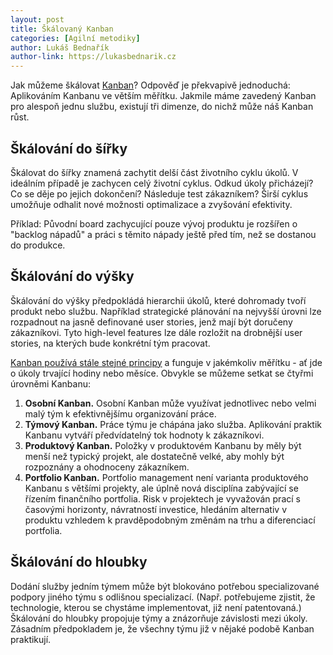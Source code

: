 ```yaml
---
layout: post
title: Škálovaný Kanban
categories: [Agilní metodiky]
author: Lukáš Bednařík
author-link: https://lukasbednarik.cz
---
```


Jak můžeme škálovat [Kanban](/kanban-jako-nastroj/)? Odpověď je překvapivě jednoduchá:
Aplikováním Kanbanu ve větším měřítku. Jakmile máme zavedený
Kanban pro alespoň jednu službu, existují tři dimenze,
do nichž může náš Kanban růst.

<!--more-->

## Škálování do šířky

Škálovat do šířky znamená zachytit delší část životního cyklu úkolů.
V ideálním případě je zachycen celý životní cyklus.
Odkud úkoly přicházejí? Co se děje po jejich dokončení?
Následuje test zákazníkem?
Širší cyklus umožňuje odhalit nové možnosti optimalizace a zvyšování efektivity.

Příklad: Původní board zachycující pouze vývoj produktu je rozšířen
o "backlog nápadů" a práci s těmito nápady ještě před tím, než se dostanou do produkce.

## Škálování do výšky

Škálování do výšky předpokládá hierarchii úkolů, které dohromady tvoří
produkt nebo službu. Například strategické plánování na nejvyšší úrovni
lze rozpadnout na jasně definované user stories, jenž mají být doručeny zákazníkovi.
Tyto high-level features lze dále rozložit na drobnější user stories,
na kterých bude konkrétní tým pracovat.

[Kanban používá stále stejné principy](/principy-kanbanu/) a funguje v jakémkoliv měřítku -
ať jde o úkoly trvající hodiny nebo měsíce.
Obvykle se můžeme setkat se čtyřmi úrovněmi Kanbanu:

1. **Osobní Kanban.** Osobní Kanban může využívat jednotlivec nebo velmi malý tým
   k efektivnějšímu organizování práce.
2. **Týmový Kanban.** Práce týmu je chápána jako služba. Aplikování praktik
   Kanbanu vytváří předvídatelný tok hodnoty k zákazníkovi.
3. **Produktový Kanban.** Položky v produktovém Kanbanu by měly být menší než typický projekt,
   ale dostatečně velké, aby mohly být rozpoznány a ohodnoceny zákazníkem.
4. **Portfolio Kanban.** Portfolio management není varianta produktového Kanbanu s většími projekty,
   ale úplně nová disciplína zabývající se řízením finančního portfolia.
   Risk v projektech je vyvažován prací s časovými horizonty, návratností investice,
   hledáním alternativ v produktu vzhledem k pravděpodobným změnám na trhu a diferenciací
   portfolia.

## Škálování do hloubky

Dodání služby jedním týmem může být blokováno potřebou
specializované podpory jiného týmu s odlišnou specializací.
(Např. potřebujeme zjistit, že technologie, kterou se chystáme implementovat,
již není patentovaná.) Škálování do hloubky
propojuje týmy a znázorňuje závislosti mezi úkoly.
Zásadním předpokladem je, že všechny týmu již v nějaké podobě Kanban praktikují.
